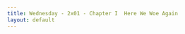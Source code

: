 ```yaml
---
title: Wednesday - 2x01 - Chapter I  Here We Woe Again
layout: default
---
```


<html lang="fr">
<head>
    <meta charset="UTF-8">
    <meta name="viewport" content="width=device-width, initial-scale=1.0">
    <title>Wednesday - 2x01 - Chapter I  Here We Woe Again</title>
    <style>
        @import url('https://fonts.googleapis.com/css2?family=Roboto:wght@400;700&display=swap');

        :root {
            --primary-color: #007bff;
            --secondary-color: #6c757d;
            --success-color: #28a745;
            --danger-color: #dc3545;
            --light-color: #f8f9fa;
            --dark-color: #343a40;
            --background-color: #e9ecef;
            --card-background: #ffffff;
        }

        body {
            font-family: 'Roboto', sans-serif;
            background-color: var(--background-color);
            color: var(--dark-color);
            margin: 0;
            padding: 20px;
            display: flex;
            justify-content: center;
            align-items: center;
            min-height: 100vh;
        }

        .app-wrapper {
            width: 100%;
            max-width: 600px;
            background-color: var(--card-background);
            border-radius: 10px;
            box-shadow: 0 4px 15px rgba(0, 0, 0, 0.1);
            padding: 25px;
            text-align: center;
        }

        h1 {
            color: var(--primary-color);
            margin-bottom: 20px;
            font-size: 1.8em;
        }

        .controls-container {
            margin-bottom: 25px;
            border-bottom: 2px solid #ddd;
            padding-bottom: 20px;
        }

        .control-group {
            margin-bottom: 10px;
        }
        
        .control-group:last-child {
            margin-bottom: 0;
        }

        .mode-btn, .difficulty-btn {
            background-color: var(--secondary-color);
            color: white;
            border: none;
            padding: 10px 18px;
            margin: 5px;
            border-radius: 5px;
            cursor: pointer;
            font-size: 15px;
            transition: background-color 0.3s, transform 0.1s;
        }

        .mode-btn:hover, .difficulty-btn:hover {
            background-color: #5a6268;
        }
        
        .mode-btn:active, .difficulty-btn:active {
            transform: scale(0.98);
        }

        .mode-btn.active, .difficulty-btn.active {
            background-color: var(--primary-color);
            font-weight: bold;
        }

        .hidden { display: none; }

        #flashcard-container { perspective: 1000px; }
        #flashcard { width: 100%; height: 250px; position: relative; transform-style: preserve-3d; transition: transform 0.6s; cursor: pointer; background-color: transparent; }
        #flashcard.is-flipped { transform: rotateY(180deg); }
        .card-face { position: absolute; width: 100%; height: 100%; backface-visibility: hidden; display: flex; justify-content: center; align-items: center; font-size: 24px; font-weight: bold; border-radius: 10px; box-shadow: 0 2px 8px rgba(0,0,0,0.1); box-sizing: border-box; padding: 20px; }
        .card-front { background-color: var(--light-color); color: var(--dark-color); }
        .card-back { background-color: var(--primary-color); color: white; transform: rotateY(180deg); }
        .flashcard-nav { margin-top: 20px; display: flex; justify-content: space-between; align-items: center; }
        .flashcard-nav button { background-color: var(--secondary-color); color: white; border: none; padding: 10px 18px; border-radius: 5px; cursor: pointer; font-size: 1em; }
        #flashcard-progress { font-size: 1em; color: #555; }

        #quiz-question { font-size: 22px; font-weight: bold; margin-bottom: 20px; min-height: 60px; }
        #quiz-options { display: grid; grid-template-columns: 1fr; gap: 10px; }
        .option-btn { background-color: var(--light-color); border: 2px solid #ccc; padding: 15px; font-size: 16px; border-radius: 5px; cursor: pointer; transition: all 0.2s; width: 100%; text-align: left; }
        .option-btn:not([disabled]):hover { background-color: #e2e6ea; border-color: #aaa; }
        .option-btn.correct { background-color: var(--success-color); color: white; border-color: var(--success-color); }
        .option-btn.incorrect { background-color: var(--danger-color); color: white; border-color: var(--danger-color); }
        #quiz-feedback { margin-top: 15px; font-weight: bold; min-height: 24px; }
        #quiz-results { padding: 20px; border: 2px solid var(--primary-color); border-radius: 10px; }
        #quiz-results h2 { margin-top: 0; }
    </style>
</head>
<body>

    <div class="app-wrapper">
        <h1>Wednesday - 2x01 - Chapter I  Here We Woe Again</h1>
        
        <div class="controls-container">
            <div class="control-group">
                <button id="mode-flashcard-btn" class="mode-btn active">Cartes Mémoire</button>
                <button id="mode-quiz-btn" class="mode-btn">Quiz</button>
            </div>
            <div id="difficulty-selector" class="control-group">
                <button class="difficulty-btn active" data-difficulty="all">Tout</button>
                <button class="difficulty-btn" data-difficulty="easy">Facile</button>
                <button class="difficulty-btn" data-difficulty="hard">Difficile</button>
            </div>
            <div class="control-group">
                 <button id="invert-btn" class="mode-btn">Inverser (EN ⇄ FR)</button>
                 <button id="shuffle-btn" class="mode-btn">Mélanger</button>
            </div>
        </div>

        <div id="flashcard-mode">
            <div id="flashcard-container">
                <div id="flashcard">
                    <div class="card-face card-front" id="flashcard-front"></div>
                    <div class="card-face card-back" id="flashcard-back"></div>
                </div>
            </div>
            <div class="flashcard-nav">
                <button id="prev-btn">Précédent</button>
                <span id="flashcard-progress"></span>
                <button id="next-btn">Suivant</button>
            </div>
        </div>

        <div id="quiz-mode" class="hidden">
            <div id="quiz-container">
                <p id="quiz-score">Score: 0</p>
                <div id="quiz-question"></div>
                <div id="quiz-options"></div>
                <div id="quiz-feedback"></div>
            </div>
            <div id="quiz-results" class="hidden">
                <h2>Quiz Terminé !</h2>
                <p id="final-score"></p>
                <button id="restart-quiz-btn" class="mode-btn">Recommencer</button>
            </div>
        </div>
    </div>

    <script>
        const vocabulary = {
          easy: [
            { term: "Who said nightmares don't come true?", translation: "Qui a dit que les cauchemars ne se réalisaient pas ?" },
            { term: "When she was snatched.", translation: "Quand elle a été enlevée." },
            { term: "Random screening searches.", translation: "Fouilles de contrôle aléatoires." },
            { term: "Anything else on your person?", translation: "Autre chose sur vous ?" },
            { term: "Prohibited items.", translation: "Articles interdits." },
            { term: "It's a big no-no.", translation: "C'est un grand non." },
            { term: "I'd appreciate it if you didn't waste our time.", translation: "J'apprécierais que vous ne nous fassiez pas perdre notre temps." },
            { term: "You're not to breathe a word of this.", translation: "Tu ne dois pas en souffler mot." },
            { term: "Let's play dolls.", translation: "Jouons à la poupée." },
            { term: "We must be off.", translation: "Nous devons y aller." },
            { term: "You don't want to be late.", translation: "Tu ne veux pas être en retard." },
            { term: "I feel like I've barely seen you.", translation: "J'ai l'impression de t'avoir à peine vue." },
            { term: "Chop-chop.", translation: "Vite, vite." },
            { term: "That's my boy.", translation: "C'est mon garçon." },
            { term: "It's a state of mind.", translation: "C'est un état d'esprit." },
            { term: "You need to work on your aim.", translation: "Tu dois travailler ta visée." },
            { term: "That's the spirit.", translation: "C'est le bon état d'esprit." },
            { term: "I had Thing rewire it.", translation: "J'ai fait recâbler ça par La Chose." },
            { term: "They're onto me.", translation: "Ils m'ont repérée." },
            { term: "Willingly returned to a school.", translation: "Retournée volontairement dans une école." },
            { term: "Like returning to the scene of the crime.", translation: "Comme retourner sur les lieux du crime." },
            { term: "He's in charge of this family.", translation: "Il est le chef de cette famille." },
            { term: "I always do.", translation: "Je le fais toujours." },
            { term: "Here are the ground rules.", translation: "Voici les règles de base." },
            { term: "No eye contact without permission.", translation: "Pas de contact visuel sans permission." },
            { term: "Can I get your autograph?", translation: "Puis-je avoir votre autographe ?" },
            { term: "I would expect nothing less.", translation: "Je n'en attendais pas moins." },
            { term: "You are done here. Shoo.", translation: "Vous avez fini ici. Ouste." },
            { term: "That was disturbing.", translation: "C'était dérangeant." },
            { term: "You better get used to it.", translation: "Tu ferais mieux de t'y habituer." },
            { term: "You're a big deal.", translation: "Tu es quelqu'un d'important." },
            { term: "It is an honor to meet the savior of Nevermore.", translation: "C'est un honneur de rencontrer la sauveuse de Nevermore." },
            { term: "Allow me to introduce myself.", translation: "Permettez-moi de me présenter." },
            { term: "Please consider it.", translation: "Veuillez y réfléchir." },
            { term: "I want us to be allies in this struggle.", translation: "Je veux que nous soyons alliés dans cette lutte." },
            { term: "Returning Nevermore to its glory days.", translation: "Rendre à Nevermore ses jours de gloire." },
            { term: "I hate to speak ill of the dead.", translation: "Je déteste dire du mal des morts." },
            { term: "Howdy, roomie.", translation: "Salut, coloc." },
            { term: "Catch up with you later.", translation: "On se retrouve plus tard." },
            { term: "Absolutely.", translation: "Absolument." },
            { term: "Can't wait.", translation: "J'ai hâte." },
            { term: "How was your vacay?", translation: "Comment étaient tes vacances ?" },
            { term: "I've been dying to tell you.", translation: "Je meurs d'envie de te raconter." },
            { term: "I'll spare you the details.", translation: "Je t'épargnerai les détails." },
            { term: "A bad pun.", translation: "Un mauvais jeu de mots." },
            { term: "I wanna secure my place in the pack.", translation: "Je veux assurer ma place dans la meute." },
            { term: "This one here just looks like a typo.", translation: "Celui-ci ressemble juste à une faute de frappe." },
            { term: "We seriously need to set some boundaries.", translation: "Nous devons sérieusement fixer des limites." },
            { term: "Is Enid around?", translation: "Est-ce qu'Enid est dans le coin ?" },
            { term: "Would you mind giving her this?", translation: "Ça vous dérangerait de lui donner ça ?" },
            { term: "Thanks for covering.", translation: "Merci d'avoir couvert pour moi." },
            { term: "Relationship drama.", translation: "Drame relationnel." },
            { term: "In 25 words or less. Go.", translation: "En 25 mots ou moins. Vas-y." },
            { term: "Get it over with.", translation: "En finir avec ça." },
            { term: "Holy crap!", translation: "Bon sang !" },
            { term: "You have a stalker?", translation: "Tu as un harceleur ?" },
            { term: "Don't be jealous.", translation: "Ne sois pas jalouse." },
            { term: "Provide alibis.", translation: "Fournir des alibis." },
            { term: "Perfect for late-night munchies.", translation: "Parfait pour une fringale de fin de soirée." },
            { term: "They're pets, not snacks.", translation: "Ce sont des animaux de compagnie, pas des en-cas." },
            { term: "I could tag along.", translation: "Je pourrais me joindre à vous." },
            { term: "That's not gonna happen.", translation: "Ça n'arrivera pas." },
            { term: "She finally come to her senses?", translation: "A-t-elle enfin repris ses esprits ?" },
            { term: "I realize I've ambushed you.", translation: "Je réalise que je vous ai prise en embuscade." },
            { term: "My next chapter might be.", translation: "Quel pourrait être mon prochain chapitre." },
            { term: "I will not let history repeat itself.", translation: "Je ne laisserai pas l'histoire se répéter." },
            { term: "Keep your nosy fingers out of my business.", translation: "Garde tes doigts fouineurs hors de mes affaires." },
            { term: "Getting to the bottom of this.", translation: "Aller au fond de cette affaire." },
            { term: "A brilliant boy with a fragile heart.", translation: "Un garçon brillant au cœur fragile." },
            { term: "An unmarked grave.", translation: "Une tombe anonyme." },
            { term: "No Outcast should be limited or shamed.", translation: "Aucun Paria ne devrait être limité ou avoir honte." },
            { term: "See if you can squeeze this in.", translation: "Voir si tu peux caser ça." },
            { term: "The easiest punching bags.", translation: "Les punching-balls les plus faciles." },
            { term: "Look no further.", translation: "Ne cherchez pas plus loin." },
            { term: "One of our best and brightest.", translation: "L'une de nos meilleures et plus brillantes." },
            { term: "The image suddenly flashed in my head.", translation: "L'image a soudainement flashé dans ma tête." },
            { term: "A creepy crow on a headstone.", translation: "Un corbeau effrayant sur une pierre tombale." },
            { term: "My stalker's going to burn my manuscript.", translation: "Mon harceleur va brûler mon manuscrit." },
            { term: "Go up in flames.", translation: "Partir en fumée." },
            { term: "Be on the lookout for anyone watching us.", translation: "Sois à l'affût de quiconque nous regarde." },
            { term: "I'm sneaking off to the Skull Tree.", translation: "Je me faufile jusqu'à l'Arbre du Crâne." },
            { term: "I found a few more typos.", translation: "J'ai trouvé quelques fautes de frappe de plus." },
            { term: "I left a crazy number of voicemails.", translation: "J'ai laissé un nombre fou de messages vocaux." },
            { term: "I was unplugged for a whole month.", translation: "J'ai été déconnecté pendant un mois entier." },
            { term: "It kind of feels like you've been avoiding me.", translation: "J'ai un peu l'impression que tu m'évites." },
            { term: "She never disappoints.", translation: "Elle ne déçoit jamais." },
            { term: "I'm kind of in the middle of something right now.", translation: "Je suis un peu au milieu de quelque chose en ce moment." },
            { term: "Right on cue!", translation: "Pile au bon moment !" },
            { term: "A few words of inspiration.", translation: "Quelques mots d'inspiration." },
            { term: "This is all your fault.", translation: "Tout est de ta faute." },
            { term: "I died because of you.", translation: "Je suis mort(e) à cause de toi." }
          ],
          hard: [
            { term: "It's been an eventful summer.", translation: "L'été a été mouvementé." },
            { term: "I'm tied up in a serial killer's basement.", translation: "Je suis ligotée dans le sous-sol d'un tueur en série." },
            { term: "He's under the delusion that...", translation: "Il a l'illusion que..." },
            { term: "I'll let him cherish that notion.", translation: "Je vais le laisser chérir cette idée." },
            { term: "My predicament.", translation: "Ma situation difficile." },
            { term: "Mastering my psychic ability.", translation: "Maîtriser ma capacité psychique." },
            { term: "I set my sights on an obsession.", translation: "J'ai jeté mon dévolu sur une obsession." },
            { term: "America's most elusive serial killer.", translation: "Le tueur en série le plus insaisissable d'Amérique." },
            { term: "In my crosshairs.", translation: "Dans ma ligne de mire." },
            { term: "A harrowing obstacle to overcome.", translation: "Un obstacle angoissant à surmonter." },
            { term: "It's a prosthetic hand.", translation: "C'est une main prosthétique." },
            { term: "Let me show you some of my own handiwork.", translation: "Laisse-moi te montrer une partie de mon propre travail." },
            { term: "A minor psychic glitch.", translation: "Un petit pépin psychique." },
            { term: "I indulged in my favorite passions.", translation: "Je me suis adonnée à mes passions favorites." },
            { term: "Torment and humiliation.", translation: "Tourment et humiliation." },
            { term: "A molten apocalypse.", translation: "Une apocalypse en fusion." },
            { term: "Remember where your loyalty lies.", translation: "Souviens-toi où se situe ta loyauté." },
            { term: "You're a chip off the old executioner's block.", translation: "Tu es bien la digne descendante du bourreau." },
            { term: "Lurch can attest to that.", translation: "Lurch peut en témoigner." },
            { term: "The evidence is safe at the bullpen.", translation: "Les preuves sont en sécurité au commissariat (QG de la police)." },
            { term: "I will bend this place to my will.", translation: "Je plierai cet endroit à ma volonté." },
            { term: "Control is often an illusion.", translation: "Le contrôle est souvent une illusion." },
            { term: "Bullying assistance requests.", translation: "Demandes d'assistance pour l'intimidation." },
            { term: "I only sign my name in blood.", translation: "Je ne signe mon nom qu'avec du sang." },
            { term: "You're not much of a clout chaser.", translation: "Tu n'es pas vraiment du genre à chercher le buzz." },
            { term: "The harder you repel it, the harder it comes for you.", translation: "Plus tu le repousses, plus il revient vers toi avec force." },
            { term: "Do not resuscitate.", translation: "Ne pas réanimer." },
            { term: "There's that wicked tongue I've heard about.", translation: "Voilà cette langue acérée dont j'ai entendu parler." },
            { term: "I am reinstating the Founder's Pyre ceremony.", translation: "Je réinstaure la cérémonie du Bûcher du Fondateur." },
            { term: "I'd rather be burned at the stake.", translation: "Je préférerais être brûlée sur le bûcher." },
            { term: "Weems really fudged up.", translation: "Weems a vraiment tout fait rater." },
            { term: "I thought you'd love the literary reference.", translation: "Je pensais que tu adorerais la référence littéraire." },
            { term: "It's made from real human hair.", translation: "C'est fait avec de vrais cheveux humains." },
            { term: "Personal evolution.", translation: "Évolution personnelle." },
            { term: "I don't evolve. I cocoon.", translation: "Je n'évolue pas. Je m'enferme dans un cocon." },
            { term: "Death by a thousand notes.", translation: "La mort par mille notes (critiques)." },
            { term: "Old English spelling for dismemberment.", translation: "L'orthographe en vieil anglais pour démembrement." },
            { term: "They'll have to pry it out of my cold, dead hands.", translation: "Ils devront l'arracher de mes mains froides et mortes." },
            { term: "Brattish autograph hounds.", translation: "Sales gosses chasseurs d'autographes." },
            { term: "I scalped a serial killer.", translation: "J'ai scalpé un tueur en série." },
            { term: "I threatened to neuter them.", translation: "Je les ai menacés de les castrer." },
            { term: "Their most dismal moments.", translation: "Leurs moments les plus lugubres." },
            { term: "My old stomping ground.", translation: "Mon ancien terrain de jeu." },
            { term: "Let's just see how this pans out first.", translation: "Voyons d'abord comment ça se déroule." },
            { term: "I'm your new resident advisor.", translation: "Je suis votre nouveau conseiller résident." },
            { term: "I liked it better when I was feared and hated.", translation: "Je préférais quand j'étais crainte et détestée." },
            { term: "Our little angel of death.", translation: "Notre petit ange de la mort." },
            { term: "He pulled his son and his endowment from Nevermore.", translation: "Il a retiré son fils et sa dotation de Nevermore." },
            { term: "The gardener's cottage was reserved for faculty.", translation: "Le cottage du jardinier était réservé au corps enseignant." },
            { term: "A homicidal maniac.", translation: "Un maniaque homicide." },
            { term: "You shouldn't cast aspersions, dear.", translation: "Tu ne devrais pas jeter le discrédit, ma chère." },
            { term: "Such ghastly taste.", translation: "Un goût si affreux." },
            { term: "Nothing your putrefying touch couldn't fix.", translation: "Rien que ta touche putréfiante ne puisse réparer." },
            { term: "Pugsley shot up like poison oak.", translation: "Pugsley a grandi comme du sumac vénéneux." },
            { term: "A sense of dread I usually reserve for costumed mascots.", translation: "Un sentiment d'effroi que je réserve habituellement aux mascottes costumées." },
            { term: "You've never been very forthcoming about Aunt Ophelia.", translation: "Tu n'as jamais été très loquace au sujet de tante Ophélie." },
            { term: "Real sleaze.", translation: "Une vraie ordure." },
            { term: "Catching our supermarket sweethearts in a tryst.", translation: "Surprendre nos amoureux de supermarché en plein rendez-vous secret." },
            { term: "A squad of kamikaze crows.", translation: "Une escouade de corbeaux kamikazes." },
            { term: "Get the body to the morgue before he gets ripe.", translation: "Amenez le corps à la morgue avant qu'il ne commence à sentir." },
            { term: "I promise to be better than my predecessor.", translation: "Je promets d'être meilleur que mon prédécesseur." },
            { term: "That's an exceptionally low bar.", translation: "La barre est exceptionnellement basse." },
            { term: "A broken, deluded man.", translation: "Un homme brisé et plein d'illusions." },
            { term: "You were drawn to it like a moth to a flame.", translation: "Tu as été attirée par ça comme un papillon par la flamme." },
            { term: "Psychological insight.", translation: "Perspicacité psychologique." },
            { term: "His body could keep up with his dazzling mind.", translation: "Son corps pouvait suivre son esprit éblouissant." },
            { term: "Our most famous alumni would be proud.", translation: "Nos anciens élèves les plus célèbres seraient fiers." },
            { term: "You positively ooze it.", translation: "Tu en débordes positivement (charisme)." },
            { term: "Political aspirations.", translation: "Aspirations politiques." },
            { term: "The fundraising gala's student liaison.", translation: "La liaison étudiante pour le gala de collecte de fonds." },
            { term: "You have the sizzle factor I've been looking for.", translation: "Tu as le facteur 'pétillant' que je cherchais." },
            { term: "The school is in a financial pickle.", translation: "L'école est dans le pétrin financier." },
            { term: "Using your powers of persuasion for a good cause should be applauded.", translation: "Utiliser vos pouvoirs de persuasion pour une bonne cause devrait être applaudi." },
            { term: "Unrelenting quest for excellence.", translation: "Quête incessante de l'excellence." },
            { term: "Teaching was the purview for those who can't.", translation: "L'enseignement était le domaine de ceux qui ne peuvent pas faire." },
            { term: "In the face of overwhelming odds.", translation: "Face à des obstacles insurmontables." },
            { term: "We have our work cut out for us.", translation: "Nous avons du pain sur la planche." },
            { term: "Deceptively cunning.", translation: "Trompeusement rusé." },
            { term: "I play for my own fulfillment.", translation: "Je joue pour mon propre épanouissement." },
            { term: "You have to succumb to its beautiful chaos.", translation: "Tu dois succomber à son magnifique chaos." },
            { term: "It instills pride in our children.", translation: "Cela insuffle de la fierté à nos enfants." },
            { term: "That is a testament to you.", translation: "C'est un témoignage en votre honneur." },
            { term: "I'm still pondering.", translation: "Je suis encore en train de réfléchir." },
            { term: "Keep your fingers peeled.", translation: "Garde l'œil ouvert (avec les doigts)." },
            { term: "You kind of ghosted me this summer.", translation: "Tu m'as en quelque sorte 'ghosté' cet été." },
            { term: "Wolf Camp was strictly device-free.", translation: "Le Camp des Loups était strictement sans appareils électroniques." },
            { term: "I am abolishing the Nightshades.", translation: "J'abolis les Sombres Nuits (société secrète)." },
            { term: "The protection of our school falls upon all of us.", translation: "La protection de notre école nous incombe à tous." },
            { term: "I had this commissioned to commemorate.", translation: "J'ai fait faire ceci pour commémorer." },
            { term: "Your ragtag group of Nevermore buddies.", translation: "Ton groupe hétéroclite de copains de Nevermore." },
            { term: "Our banquet of discontent.", translation: "Notre banquet du mécontentement." },
            { term: "On those who would subdue us.", translation: "Sur ceux qui voudraient nous soumettre." },
            { term: "Our enemies have been vanquished!", translation: "Nos ennemis ont été vaincus !" },
            { term: "Any imbecile stupid enough to cheer on some shallow, rabble-rousing diatribe like that.", translation: "Tout imbécile assez stupide pour applaudir une diatribe creuse et populiste comme celle-là." },
            { term: "Do not put me on a pedestal.", translation: "Ne me mettez pas sur un piédestal." },
            { term: "So you're going to torpedo it for us?", translation: "Alors tu vas le saborder (le torpiller) pour nous ?" }
          ]
        };

        // --- State Variables ---
        let activeWordList = [];
        let currentFlashcardIndex = 0;
        let currentQuizIndex = 0;
        let quizScore = 0;
        let isEngToFr = true;
        let currentDifficulty = 'all';

        // --- DOM Elements ---
        const modeFlashcardBtn = document.getElementById('mode-flashcard-btn');
        const modeQuizBtn = document.getElementById('mode-quiz-btn');
        const invertBtn = document.getElementById('invert-btn');
        const shuffleBtn = document.getElementById('shuffle-btn');
        const difficultyButtons = document.querySelectorAll('.difficulty-btn');
        const flashcardModeDiv = document.getElementById('flashcard-mode');
        const quizModeDiv = document.getElementById('quiz-mode');
        const flashcard = document.getElementById('flashcard');
        const flashcardFront = document.getElementById('flashcard-front');
        const flashcardBack = document.getElementById('flashcard-back');
        const prevBtn = document.getElementById('prev-btn');
        const nextBtn = document.getElementById('next-btn');
        const flashcardProgress = document.getElementById('flashcard-progress');
        const quizContainer = document.getElementById('quiz-container');
        const quizScoreEl = document.getElementById('quiz-score');
        const quizQuestionEl = document.getElementById('quiz-question');
        const quizOptionsEl = document.getElementById('quiz-options');
        const quizFeedbackEl = document.getElementById('quiz-feedback');
        const quizResultsEl = document.getElementById('quiz-results');
        const finalScoreEl = document.getElementById('final-score');
        const restartQuizBtn = document.getElementById('restart-quiz-btn');

        // --- Core Logic ---
        function shuffleArray(array) {
            for (let i = array.length - 1; i > 0; i--) {
                const j = Math.floor(Math.random() * (i + 1));
                [array[i], array[j]] = [array[j], array[i]];
            }
            return array;
        }
        
        function updateActiveWordList() {
            let list = [];
            if (currentDifficulty === 'easy') {
                list = [...vocabulary.easy];
            } else if (currentDifficulty === 'hard') {
                list = [...vocabulary.hard];
            } else { // 'all'
                list = [...vocabulary.easy, ...vocabulary.hard];
            }
            activeWordList = shuffleArray(list);
            resetViews();
        }

        function resetViews() {
            currentFlashcardIndex = 0;
            if (!flashcardModeDiv.classList.contains('hidden')) {
                showFlashcard();
            }
            if (!quizModeDiv.classList.contains('hidden')) {
                startQuiz();
            }
        }

        // --- Mode Switching ---
        function switchMode(mode) {
            flashcardModeDiv.classList.toggle('hidden', mode !== 'flashcard');
            quizModeDiv.classList.toggle('hidden', mode !== 'quiz');
            modeFlashcardBtn.classList.toggle('active', mode === 'flashcard');
            modeQuizBtn.classList.toggle('active', mode === 'quiz');
            resetViews();
        }
        
        modeFlashcardBtn.addEventListener('click', () => switchMode('flashcard'));
        modeQuizBtn.addEventListener('click', () => switchMode('quiz'));

        // --- Controls Event Listeners ---
        invertBtn.addEventListener('click', () => {
            isEngToFr = !isEngToFr;
            if (!flashcardModeDiv.classList.contains('hidden')) showFlashcard();
            if (!quizModeDiv.classList.contains('hidden') && !quizContainer.classList.contains('hidden')) showQuestion();
        });

        shuffleBtn.addEventListener('click', () => {
            shuffleArray(activeWordList);
            resetViews();
        });

        difficultyButtons.forEach(button => {
            button.addEventListener('click', () => {
                difficultyButtons.forEach(btn => btn.classList.remove('active'));
                button.classList.add('active');
                currentDifficulty = button.dataset.difficulty;
                updateActiveWordList();
            });
        });

        // --- Flashcard Logic ---
        function showFlashcard() {
            if (activeWordList.length === 0) {
                flashcardFront.textContent = "Aucun mot à afficher.";
                flashcardBack.textContent = "";
                flashcardProgress.textContent = "0 / 0";
                return;
            }
            flashcard.classList.remove('is-flipped');
            const item = activeWordList[currentFlashcardIndex];
            flashcardFront.textContent = isEngToFr ? item.term : item.translation;
            flashcardBack.textContent = isEngToFr ? item.translation : item.term;
            flashcardProgress.textContent = `${currentFlashcardIndex + 1} / ${activeWordList.length}`;
        }

        flashcard.addEventListener('click', () => flashcard.classList.toggle('is-flipped'));
        nextBtn.addEventListener('click', () => {
            if (activeWordList.length === 0) return;
            currentFlashcardIndex = (currentFlashcardIndex + 1) % activeWordList.length;
            showFlashcard();
        });
        prevBtn.addEventListener('click', () => {
            if (activeWordList.length === 0) return;
            currentFlashcardIndex = (currentFlashcardIndex - 1 + activeWordList.length) % activeWordList.length;
            showFlashcard();
        });

        // --- Quiz Logic ---
        function startQuiz() {
            currentQuizIndex = 0;
            quizScore = 0;
            quizScoreEl.textContent = `Score: ${quizScore}`;
            quizContainer.classList.remove('hidden');
            quizResultsEl.classList.add('hidden');
            showQuestion();
        }

        function showQuestion() {
            if (activeWordList.length === 0 || currentQuizIndex >= activeWordList.length) {
                if (activeWordList.length > 0) showResults();
                else quizQuestionEl.textContent = "Aucune question à afficher.";
                quizOptionsEl.innerHTML = '';
                return;
            }

            quizOptionsEl.innerHTML = '';
            quizFeedbackEl.textContent = '';
            const currentItem = activeWordList[currentQuizIndex];
            
            const question = isEngToFr ? currentItem.term : currentItem.translation;
            const correctAnswer = isEngToFr ? currentItem.translation : currentItem.term;
            quizQuestionEl.textContent = question;

            let options = [correctAnswer];
            let allPossibleAnswers = [...vocabulary.easy, ...vocabulary.hard].map(item => isEngToFr ? item.translation : item.term);
            allPossibleAnswers = [...new Set(allPossibleAnswers)]; // Remove duplicates
            
            while (options.length < 4 && options.length < allPossibleAnswers.length) {
                const randomAnswer = allPossibleAnswers[Math.floor(Math.random() * allPossibleAnswers.length)];
                if (!options.includes(randomAnswer)) {
                    options.push(randomAnswer);
                }
            }
            
            shuffleArray(options).forEach(option => {
                const button = document.createElement('button');
                button.textContent = option;
                button.classList.add('option-btn');
                button.addEventListener('click', () => checkAnswer(button, correctAnswer));
                quizOptionsEl.appendChild(button);
            });
        }
        
        function checkAnswer(selectedButton, correctAnswer) {
            const isCorrect = selectedButton.textContent === correctAnswer;
            Array.from(quizOptionsEl.children).forEach(btn => btn.disabled = true);

            if (isCorrect) {
                quizScore++;
                quizScoreEl.textContent = `Score: ${quizScore}`;
                selectedButton.classList.add('correct');
                quizFeedbackEl.textContent = "Correct !";
                quizFeedbackEl.style.color = "var(--success-color)";
            } else {
                selectedButton.classList.add('incorrect');
                quizFeedbackEl.textContent = `Faux ! La bonne réponse était : "${correctAnswer}"`;
                quizFeedbackEl.style.color = "var(--danger-color)";
                Array.from(quizOptionsEl.children).forEach(btn => {
                    if (btn.textContent === correctAnswer) btn.classList.add('correct');
                });
            }

            const nextQuestionDelay = isCorrect ? 1200 : 2500; // Dynamic delay
            setTimeout(() => {
                currentQuizIndex++;
                if (currentQuizIndex < activeWordList.length) {
                    showQuestion();
                } else {
                    showResults();
                }
            }, nextQuestionDelay);
        }

        function showResults() {
            quizContainer.classList.add('hidden');
            quizResultsEl.classList.remove('hidden');
            finalScoreEl.textContent = `Votre score final est de ${quizScore} sur ${activeWordList.length}.`;
        }

        restartQuizBtn.addEventListener('click', startQuiz);

        // --- Initialisation ---
        function init() {
            updateActiveWordList();
        }

        init();
    </script>

</body>
</html>